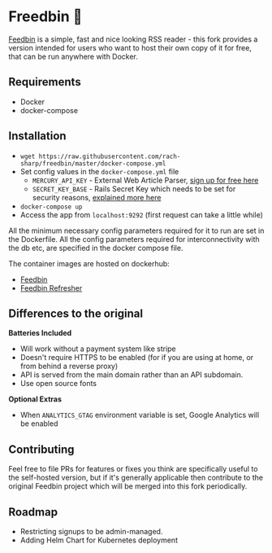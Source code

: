 Freedbin 🍔
==========

[Feedbin](https://github.com/feedbin/feedbin) is a simple, fast and nice looking RSS reader - this fork provides a version intended for users who want to host their own copy of it for free, that can be run anywhere with Docker.

Requirements
------------

 - Docker
 - docker-compose

Installation
-------------

 - `wget https://raw.githubusercontent.com/rach-sharp/freedbin/master/docker-compose.yml`
 - Set config values in the `docker-compose.yml` file
   - `MERCURY_API_KEY` - External Web Article Parser, [sign up for free here](https://mercury.postlight.com/web-parser/)
   - `SECRET_KEY_BASE` - Rails Secret Key which needs to be set for security reasons, [explained more here](https://medium.com/@michaeljcoyne/understanding-the-secret-key-base-in-ruby-on-rails-ce2f6f9968a1)
 - `docker-compose up`
 - Access the app from `localhost:9292` (first request can take a little while)

All the minimum necessary config parameters required for it to run are set in the Dockerfile. All the config parameters required for interconnectivity with the db etc, are specified in the docker compose file.

The container images are hosted on dockerhub:
- [Feedbin](https://hub.docker.com/r/rachsharp/feedbin/)
- [Feedbin Refresher](https://hub.docker.com/r/rachsharp/feedbin-refresher/)

Differences to the original
---------------------------


**Batteries Included**


 - Will work without a payment system like stripe
 - Doesn't require HTTPS to be enabled (for if you are using at home, or from behind a reverse proxy)
 - API is served from the main domain rather than an API subdomain.
 - Use open source fonts
 
 **Optional Extras**
 
 - When `ANALYTICS_GTAG` environment variable is set, Google Analytics will be enabled
 
 

Contributing
------------

Feel free to file PRs for features or fixes you think are specifically useful to the self-hosted version, but if it's generally applicable then contribute to the original Feedbin project which will be merged into this fork periodically.

Roadmap
-------

- Restricting signups to be admin-managed.
- Adding Helm Chart for Kubernetes deployment
